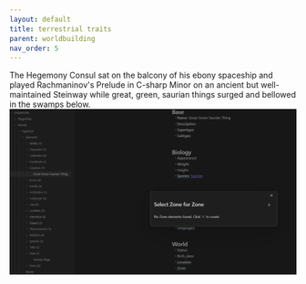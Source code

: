 ```yaml
---
layout: default
title: terrestrial traits
parent: worldbuilding
nav_order: 5
---
```


<div class="ow-story-box">
  The Hegemony Consul sat on the balcony of his ebony spaceship and played Rachmaninov's Prelude in C-sharp Minor on an ancient but well-maintained Steinway while great, green, saurian things <span class="ow-highlight">surged and bellowed in the swamps below.</span>
</div>

<div class="ow-screenshot">
  <a href="https://github.com/OnlyWorlds/obsidian-plugin" target="_blank">
    <img src="/assets/images/screenshots/terrestrial-traits-obsidian.png" alt="onlyworlds trait element">
  </a>
</div>
